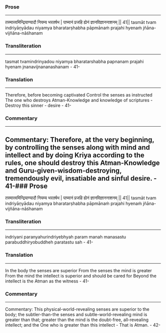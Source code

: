 ### Prose 
 --- 
तस्मात्त्वमिन्द्रियाण्यादौ नियम्य भरतर्षभ |
पाप्मानं प्रजहि ह्येनं ज्ञानविज्ञाननाशनम् || 41||
tasmāt tvam indriyāṇyādau niyamya bharatarṣhabha
pāpmānaṁ prajahi hyenaṁ jñāna-vijñāna-nāśhanam

### Transliteration 
 --- 
tasmat tvamindrinyadou niyamya bharatarshabha papnanam prajahi hyenam jnanavijnananashanam - 41-

### Translation 
 --- 
Therefore, before becoming captivated Control the senses as instructed The one who destroys Atman-Knowledge and knowledge of scriptures - Destroy this sinner - desire - 41-

### Commentary 
 --- 
Commentary: Therefore, at the very beginning, by controlling the senses along with mind and intellect and by doing Kriya according to the rules, one should destroy this Atman-Knowledge and Guru-given-wisdom-destroying, tremendously evil, insatiable and sinful desire. - 41-### Prose 
 --- 
तस्मात्त्वमिन्द्रियाण्यादौ नियम्य भरतर्षभ |
पाप्मानं प्रजहि ह्येनं ज्ञानविज्ञाननाशनम् || 41||
tasmāt tvam indriyāṇyādau niyamya bharatarṣhabha
pāpmānaṁ prajahi hyenaṁ jñāna-vijñāna-nāśhanam

### Transliteration 
 --- 
indriyani paranyahurindriyebhyah param manah manasastu parabuddhiryobuddheh paratastu sah - 41-

### Translation 
 --- 
In the body the senses are superior From the senses the mind is greater From the mind the intellect is superior and should be cared for Beyond the intellect is the Atman as the witness - 41-

### Commentary 
 --- 
Commentary: This physical-world-revealing senses are superior to the body; the subtler-than-the senses and subtle-world-revealing mind is greater than that; greater than the mind is the doubt-free, all-revealing intellect; and the One who is greater than this intellect - That is Atman. - 42-